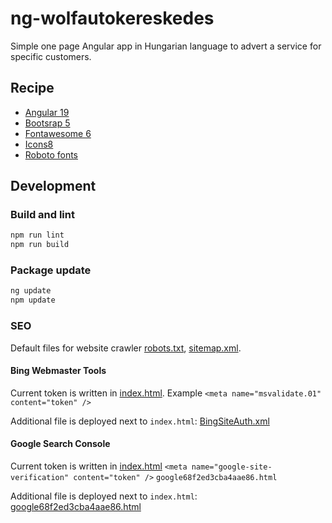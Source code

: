 # ng-wolfautokereskedes
Simple one page Angular app in Hungarian language to advert a service for specific customers.
## Recipe
- [Angular 19](https://angular.io)
- [Bootsrap 5](https://getbootstrap.com)
- [Fontawesome 6](https://fontawesome.com)
- [Icons8](https://icons8.com)
- [Roboto fonts](https://fonts.google.com/specimen/Roboto)

## Development
### Build and lint
```bash
npm run lint
npm run build
```

### Package update
```bash
ng update
npm update
```

### SEO
Default files for website crawler [robots.txt](src/seo/robots.txt), [sitemap.xml](src/seo/sitemap.xml).
#### Bing Webmaster Tools
Current token is written in [index.html](src/index.html). Example `<meta name="msvalidate.01" content="token" />`

Additional file is deployed next to `index.html`: [BingSiteAuth.xml](src/seo/BingSiteAuth.xml)
#### Google Search Console
Current token is written in [index.html](src/index.html) `<meta name="google-site-verification" content="token" />` `google68f2ed3cba4aae86.html`

Additional file is deployed next to `index.html`: [google68f2ed3cba4aae86.html](src/seo/google68f2ed3cba4aae86.html)

